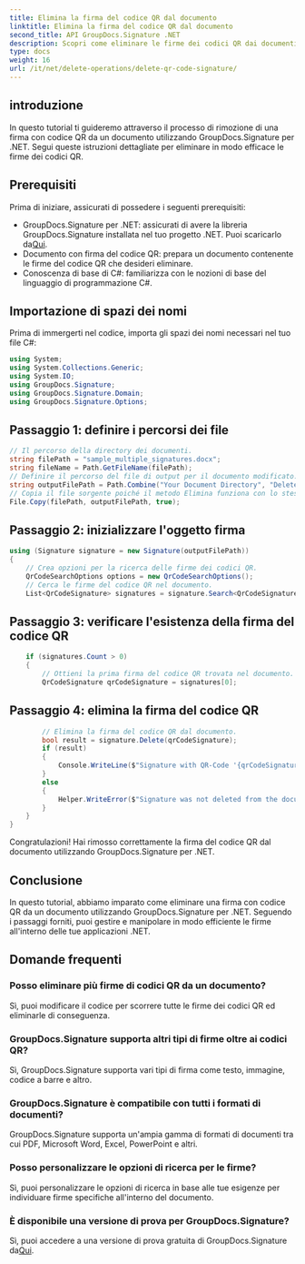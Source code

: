 ```yaml
---
title: Elimina la firma del codice QR dal documento
linktitle: Elimina la firma del codice QR dal documento
second_title: API GroupDocs.Signature .NET
description: Scopri come eliminare le firme dei codici QR dai documenti utilizzando GroupDocs.Signature per .NET. Segui la nostra guida passo passo per una gestione efficiente delle firme.
type: docs
weight: 16
url: /it/net/delete-operations/delete-qr-code-signature/
---
```

## introduzione
In questo tutorial ti guideremo attraverso il processo di rimozione di una firma con codice QR da un documento utilizzando GroupDocs.Signature per .NET. Segui queste istruzioni dettagliate per eliminare in modo efficace le firme dei codici QR.
## Prerequisiti
Prima di iniziare, assicurati di possedere i seguenti prerequisiti:
-  GroupDocs.Signature per .NET: assicurati di avere la libreria GroupDocs.Signature installata nel tuo progetto .NET. Puoi scaricarlo da[Qui](https://releases.groupdocs.com/signature/net/).
- Documento con firma del codice QR: prepara un documento contenente le firme del codice QR che desideri eliminare.
- Conoscenza di base di C#: familiarizza con le nozioni di base del linguaggio di programmazione C#.

## Importazione di spazi dei nomi
Prima di immergerti nel codice, importa gli spazi dei nomi necessari nel tuo file C#:
```csharp
using System;
using System.Collections.Generic;
using System.IO;
using GroupDocs.Signature;
using GroupDocs.Signature.Domain;
using GroupDocs.Signature.Options;
```
## Passaggio 1: definire i percorsi dei file
```csharp
// Il percorso della directory dei documenti.
string filePath = "sample_multiple_signatures.docx";
string fileName = Path.GetFileName(filePath);
// Definire il percorso del file di output per il documento modificato.
string outputFilePath = Path.Combine("Your Document Directory", "DeleteQRCode", fileName);
// Copia il file sorgente poiché il metodo Elimina funziona con lo stesso documento.
File.Copy(filePath, outputFilePath, true);
```
## Passaggio 2: inizializzare l'oggetto firma
```csharp
using (Signature signature = new Signature(outputFilePath))
{
    // Crea opzioni per la ricerca delle firme dei codici QR.
    QrCodeSearchOptions options = new QrCodeSearchOptions();
    // Cerca le firme del codice QR nel documento.
    List<QrCodeSignature> signatures = signature.Search<QrCodeSignature>(options);
```
## Passaggio 3: verificare l'esistenza della firma del codice QR
```csharp
    if (signatures.Count > 0)
    {
        // Ottieni la prima firma del codice QR trovata nel documento.
        QrCodeSignature qrCodeSignature = signatures[0];
```
## Passaggio 4: elimina la firma del codice QR
```csharp
        // Elimina la firma del codice QR dal documento.
        bool result = signature.Delete(qrCodeSignature);
        if (result)
        {
            Console.WriteLine($"Signature with QR-Code '{qrCodeSignature.Text}' and encode type '{qrCodeSignature.EncodeType.TypeName}' was deleted from document ['{fileName}'].");
        }
        else
        {
            Helper.WriteError($"Signature was not deleted from the document! Signature with Barcode '{qrCodeSignature.Text}' and encode type '{qrCodeSignature.EncodeType.TypeName}' was not found!");
        }
    }
}
```
Congratulazioni! Hai rimosso correttamente la firma del codice QR dal documento utilizzando GroupDocs.Signature per .NET.

## Conclusione
In questo tutorial, abbiamo imparato come eliminare una firma con codice QR da un documento utilizzando GroupDocs.Signature per .NET. Seguendo i passaggi forniti, puoi gestire e manipolare in modo efficiente le firme all'interno delle tue applicazioni .NET.
## Domande frequenti
### Posso eliminare più firme di codici QR da un documento?
Sì, puoi modificare il codice per scorrere tutte le firme dei codici QR ed eliminarle di conseguenza.
### GroupDocs.Signature supporta altri tipi di firme oltre ai codici QR?
Sì, GroupDocs.Signature supporta vari tipi di firma come testo, immagine, codice a barre e altro.
### GroupDocs.Signature è compatibile con tutti i formati di documenti?
GroupDocs.Signature supporta un'ampia gamma di formati di documenti tra cui PDF, Microsoft Word, Excel, PowerPoint e altri.
### Posso personalizzare le opzioni di ricerca per le firme?
Sì, puoi personalizzare le opzioni di ricerca in base alle tue esigenze per individuare firme specifiche all'interno del documento.
### È disponibile una versione di prova per GroupDocs.Signature?
 Sì, puoi accedere a una versione di prova gratuita di GroupDocs.Signature da[Qui](https://releases.groupdocs.com/).